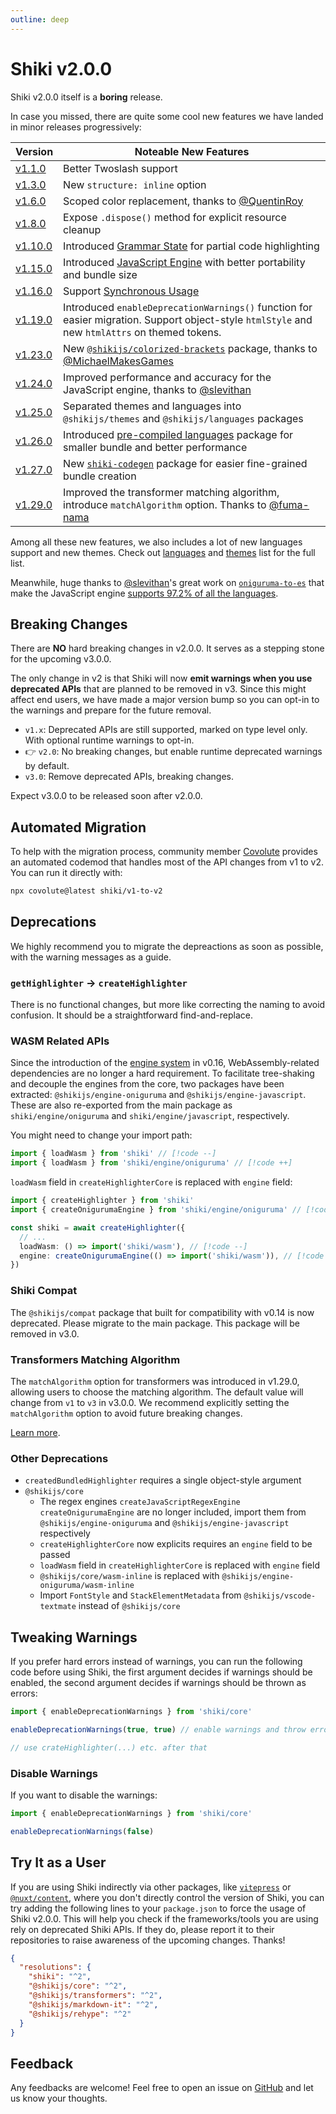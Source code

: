 ```yaml
---
outline: deep
---
```


# Shiki v2.0.0

Shiki v2.0.0 itself is a **boring** release.

In case you missed, there are quite some cool new features we have landed in minor releases progressively:

| Version                                                          | Noteable New Features                                                                                                                                 |
| ---------------------------------------------------------------- | ----------------------------------------------------------------------------------------------------------------------------------------------------- |
| [v1.1.0](https://github.com/shikijs/shiki/releases/tag/v1.1.0)   | Better Twoslash support                                                                                                                               |
| [v1.3.0](https://github.com/shikijs/shiki/releases/tag/v1.3.0)   | New `structure: inline` option                                                                                                                        |
| [v1.6.0](https://github.com/shikijs/shiki/releases/tag/v1.6.0)   | Scoped color replacement, thanks to [@QuentinRoy](https://github.com/QuentinRoy)                                                                      |
| [v1.8.0](https://github.com/shikijs/shiki/releases/tag/v1.8.0)   | Expose `.dispose()` method for explicit resource cleanup                                                                                              |
| [v1.10.0](https://github.com/shikijs/shiki/releases/tag/v1.10.0) | Introduced [Grammar State](/guide/grammar-state) for partial code highlighting                                                                        |
| [v1.15.0](https://github.com/shikijs/shiki/releases/tag/v1.15.0) | Introduced [JavaScript Engine](/guide/regex-engines#javascript-engine) with better portability and bundle size                                        |
| [v1.16.0](https://github.com/shikijs/shiki/releases/tag/v1.16.0) | Support [Synchronous Usage](/guide/sync-usage)                                                                                                        |
| [v1.19.0](https://github.com/shikijs/shiki/releases/tag/v1.19.0) | Introduced `enableDeprecationWarnings()` function for easier migration. Support object-style `htmlStyle` and new `htmlAttrs` on themed tokens.        |
| [v1.23.0](https://github.com/shikijs/shiki/releases/tag/v1.23.0) | New [`@shikijs/colorized-brackets`](/packages/colorized-brackets) package, thanks to [@MichaelMakesGames](https://github.com/MichaelMakesGames)       |
| [v1.24.0](https://github.com/shikijs/shiki/releases/tag/v1.24.0) | Improved performance and accuracy for the JavaScript engine, thanks to [@slevithan](https://github.com/slevithan)                                     |
| [v1.25.0](https://github.com/shikijs/shiki/releases/tag/v1.25.0) | Separated themes and languages into `@shikijs/themes` and `@shikijs/languages` packages                                                               |
| [v1.26.0](https://github.com/shikijs/shiki/releases/tag/v1.26.0) | Introduced [pre-compiled languages](https://shiki.style/guide/regex-engines#pre-compiled-languages) package for smaller bundle and better performance |
| [v1.27.0](https://github.com/shikijs/shiki/releases/tag/v1.27.0) | New [`shiki-codegen`](/packages/codegen) package for easier fine-grained bundle creation                                                              |
| [v1.29.0](https://github.com/shikijs/shiki/releases/tag/v1.28.0) | Improved the transformer matching algorithm, introduce `matchAlgorithm` option. Thanks to [@fuma-nama](https://github.com/fuma-nama)                  |

Among all these new features, we also includes a lot of new languages support and new themes. Check out [languages](/languages) and [themes](/themes) list for the full list.

Meanwhile, huge thanks to [@slevithan](https://github.com/slevithan)'s great work on [`oniguruma-to-es`](https://github.com/slevithan/oniguruma-to-es) that make the JavaScript engine [supports 97.2% of all the languages](/references/engine-js-compat).

## Breaking Changes

There are **NO** hard breaking changes in v2.0.0. It serves as a stepping stone for the upcoming v3.0.0.

The only change in v2 is that Shiki will now **emit warnings when you use deprecated APIs** that are planned to be removed in v3. Since this might affect end users, we have made a major version bump so you can opt-in to the warnings and prepare for the future removal.

- `v1.x`: Deprecated APIs are still supported, marked on type level only. With optional runtime warnings to opt-in.
- 👉 `v2.0`: No breaking changes, but enable runtime deprecated warnings by default.
- `v3.0`: Remove deprecated APIs, breaking changes.

Expect v3.0.0 to be released soon after v2.0.0.

## Automated Migration

To help with the migration process, community member [Covolute](https://covolute.com/registry/shiki/v1-to-v2) provides an automated codemod that handles most of the API changes from v1 to v2. You can run it directly with:

```bash
npx covolute@latest shiki/v1-to-v2
```

## Deprecations

We highly recommend you to migrate the depreactions as soon as possible, with the warning messages as a guide.

### `getHighlighter` -> `createHighlighter`

There is no functional changes, but more like correcting the naming to avoid confusion. It should be a straightforward find-and-replace.

### WASM Related APIs

Since the introduction of the [engine system](/guide/regex-engines) in v0.16, WebAssembly-related dependencies are no longer a hard requirement. To facilitate tree-shaking and decouple the engines from the core, two packages have been extracted: `@shikijs/engine-oniguruma` and `@shikijs/engine-javascript`. These are also re-exported from the main package as `shiki/engine/oniguruma` and `shiki/engine/javascript`, respectively.

You might need to change your import path:

```ts
import { loadWasm } from 'shiki' // [!code --]
import { loadWasm } from 'shiki/engine/oniguruma' // [!code ++]
```

`loadWasm` field in `createHighlighterCore` is replaced with `engine` field:

```ts
import { createHighlighter } from 'shiki'
import { createOnigurumaEngine } from 'shiki/engine/oniguruma' // [!code ++]

const shiki = await createHighlighter({
  // ...
  loadWasm: () => import('shiki/wasm'), // [!code --]
  engine: createOnigurumaEngine(() => import('shiki/wasm')), // [!code ++]
})
```

### Shiki Compat

The `@shikijs/compat` package that built for compatibility with v0.14 is now deprecated. Please migrate to the main package. This package will be removed in v3.0.

### Transformers Matching Algorithm

The `matchAlgorithm` option for transformers was introduced in v1.29.0, allowing users to choose the matching algorithm. The default value will change from `v1` to `v3` in v3.0.0. We recommend explicitly setting the `matchAlgorithm` option to avoid future breaking changes.

[Learn more](/packages/transformers#matching-algorithm).

### Other Deprecations

- `createdBundledHighlighter` requires a single object-style argument
- `@shikijs/core`
  - The regex engines `createJavaScriptRegexEngine` `createOnigurumaEngine` are no longer included, import them from `@shikijs/engine-oniguruma` and `@shikijs/engine-javascript` respectively
  - `createHighlighterCore` now explicits requires an `engine` field to be passed
  - `loadWasm` field in `createHighlighterCore` is replaced with `engine` field
  - `@shikijs/core/wasm-inline` is replaced with `@shikijs/engine-oniguruma/wasm-inline`
  - Import `FontStyle` and `StackElementMetadata` from `@shikijs/vscode-textmate` instead of `@shikijs/core`

## Tweaking Warnings

If you prefer hard errors instead of warnings, you can run the following code before using Shiki, the first argument decides if warnings should be enabled, the second argument decides if warnings should be thrown as errors:

```ts
import { enableDeprecationWarnings } from 'shiki/core'

enableDeprecationWarnings(true, true) // enable warnings and throw errors

// use crateHighlighter(...) etc. after that
```

### Disable Warnings

If you want to disable the warnings:

```ts
import { enableDeprecationWarnings } from 'shiki/core'

enableDeprecationWarnings(false)
```

## Try It as a User

If you are using Shiki indirectly via other packages, like [`vitepress`](https://vitepress.dev/) or [`@nuxt/content`](https://content.nuxt.com/), where you don't directly control the version of Shiki, you can try adding the following lines to your `package.json` to force the usage of Shiki v2.0.0. This will help you check if the frameworks/tools you are using rely on deprecated Shiki APIs. If they do, please report it to their repositories to raise awareness of the upcoming changes. Thanks!

```json
{
  "resolutions": {
    "shiki": "^2",
    "@shikijs/core": "^2",
    "@shikijs/transformers": "^2",
    "@shikijs/markdown-it": "^2",
    "@shikijs/rehype": "^2"
  }
}
```

## Feedback

Any feedbacks are welcome! Feel free to open an issue on [GitHub](https://github.com/shikijs/shiki) and let us know your thoughts.
